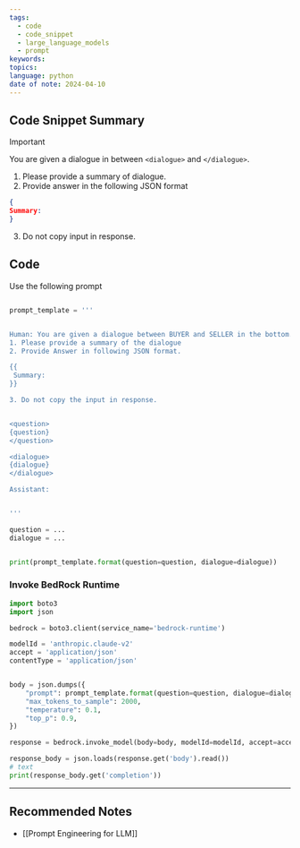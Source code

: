 ```yaml
---
tags:
  - code
  - code_snippet
  - large_language_models
  - prompt
keywords: 
topics: 
language: python
date of note: 2024-04-10
---
```


## Code Snippet Summary

>[!important]
>You are given a dialogue in between `<dialogue>` and `</dialogue>`. 
>1. Please provide a summary of dialogue. 
>2. Provide answer in the following JSON format
>   ```json
>{
 >Summary: 
>}
>   ```
> 3. Do not copy input in response.


## Code

Use the following prompt

```python

prompt_template = '''


Human: You are given a dialogue between BUYER and SELLER in the bottom. Complete the following tasks
1. Please provide a summary of the dialogue
2. Provide Answer in following JSON format.

{{
 Summary: 
}}

3. Do not copy the input in response.


<question>
{question}
</question>

<dialogue>
{dialogue}
</dialogue>

Assistant:


'''
```

```python
question = ...
dialogue = ...


print(prompt_template.format(question=question, dialogue=dialogue))
```

### Invoke BedRock  Runtime

```python
import boto3
import json

bedrock = boto3.client(service_name='bedrock-runtime')

modelId = 'anthropic.claude-v2'
accept = 'application/json'
contentType = 'application/json'


body = json.dumps({
    "prompt": prompt_template.format(question=question, dialogue=dialogue),
    "max_tokens_to_sample": 2000,
    "temperature": 0.1,
    "top_p": 0.9,
})

response = bedrock.invoke_model(body=body, modelId=modelId, accept=accept, contentType=contentType)

response_body = json.loads(response.get('body').read())
# text
print(response_body.get('completion'))
```




-----------
##  Recommended Notes

- [[Prompt Engineering for LLM]]